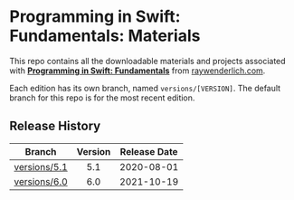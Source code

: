 # Programming in Swift: Fundamentals: Materials

This repo contains all the downloadable materials and projects associated with **[Programming in Swift: Fundamentals](https://www.raywenderlich.com/28092971-programming-in-swift-fundamentals)** from [raywenderlich.com](https://www.raywenderlich.com).

Each edition has its own branch, named `versions/[VERSION]`. The default branch for this repo is for the most recent edition.

## Release History

| Branch                                                                            | Version | Release Date |
| --------------------------------------------------------------------------------- |:-------:|:------------:|
| [versions/5.1](https://github.com/raywenderlich/video-ps1-materials/tree/versions/5.1) | 5.1     | 2020-08-01   |
| [versions/6.0](https://github.com/raywenderlich/video-ps1-materials/tree/versions/6.0) | 6.0     | 2021-10-19   |
